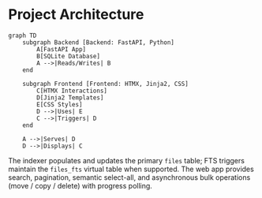 # Project Architecture

```mermaid
graph TD
    subgraph Backend [Backend: FastAPI, Python]
        A[FastAPI App]
        B[SQLite Database]
        A -->|Reads/Writes| B
    end

    subgraph Frontend [Frontend: HTMX, Jinja2, CSS]
        C[HTMX Interactions]
        D[Jinja2 Templates]
        E[CSS Styles]
        D -->|Uses| E
        C -->|Triggers| D
    end

    A -->|Serves| D
    D -->|Displays| C
```

The indexer populates and updates the primary `files` table; FTS triggers maintain the `files_fts` virtual table when supported. The web app provides search, pagination, semantic select-all, and asynchronous bulk operations (move / copy / delete) with progress polling.
